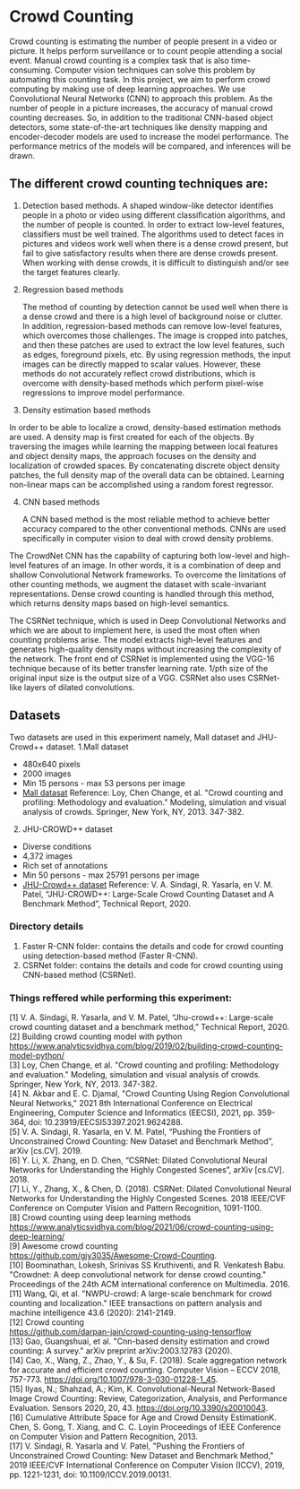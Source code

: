 # Crowd Counting

Crowd counting is estimating the number of people present in a video or picture. It helps perform surveillance or to count people attending a social event. Manual crowd counting is a complex task that is also time-consuming. Computer vision techniques can solve this problem by automating this counting task. In this project, we aim to perform crowd computing by making use of deep learning approaches. We use Convolutional Neural Networks (CNN) to approach this problem. As the number of people in a picture increases, the accuracy of manual crowd counting decreases. So, in addition to the traditional CNN-based object detectors, some state-of-the-art techniques like density mapping and encoder-decoder models are used to increase the model performance. The performance metrics of the models will be compared, and inferences will be drawn.

## The different crowd counting techniques are:
1. Detection based methods.
  A shaped window-like detector identifies people in a photo or video using different classification algorithms, and the number of people is counted. In order to extract low-level features, classifiers must be well trained.
The algorithms used to detect faces in pictures and videos work well when there is a dense crowd present, but fail to give satisfactory results when there are dense crowds present. When working with dense crowds, it is difficult to distinguish and/or see the target features clearly.

2. Regression based methods

	The method of counting by detection cannot be used well when there is a dense crowd and there is a high level of background noise or clutter. In addition, regression-based methods can remove low-level features, which overcomes those challenges.
The image is cropped into patches, and then these patches are used to extract the low level features, such as edges, foreground pixels, etc. By using regression methods, the input images can be directly mapped to scalar values. However, these methods do not accurately reflect crowd distributions, which is overcome with density-based methods which perform pixel-wise regressions to improve model performance.

3. Density estimation based methods
  
  In order to be able to localize a crowd, density-based estimation methods are used. A density map is first created for each of the objects. By traversing the images while learning the mapping between local features and object density maps, the approach focuses on the density and localization of crowded spaces. By concatenating discrete object density patches, the full density map of the overall data can be obtained. Learning non-linear maps can be accomplished using a random forest regressor.

4. CNN based methods

	A CNN based method is the most reliable method to achieve better accuracy compared to the other conventional methods. CNNs are used specifically in computer vision to deal with crowd density problems.

  The CrowdNet CNN has the capability of capturing both low-level and high-level features of an image. In other words, it is a combination of deep and shallow Convolutional Network frameworks. To overcome the limitations of other counting methods, we augment the dataset with scale-invariant representations. Dense crowd counting is handled through this method, which returns density maps based on high-level semantics.

  The CSRNet technique, which is used in Deep Convolutional Networks and which we are about to implement here, is used the most often when counting problems arise. The model extracts high-level features and generates high-quality density maps without increasing the complexity of the network. The front end of CSRNet is implemented using the VGG-16 technique because of its better transfer learning rate. 1/pth size of the original input size is the output size of a VGG. CSRNet also uses CSRNet-like layers of dilated convolutions.
  
## Datasets
Two datasets are used in this experiment namely, Mall dataset and JHU-Crowd++ dataset.
1.Mall dataset
- 480x640 pixels
- 2000 images
- Min 15 persons - max 53 persons per image
- [Mall datasat](https://personal.ie.cuhk.edu.hk/~ccloy/downloads_mall_dataset.html)
Reference: Loy, Chen Change, et al. "Crowd counting and profiling: Methodology and evaluation." Modeling, simulation and visual analysis of crowds. Springer, New York, NY, 2013. 347-382.

2. JHU-CROWD++ dataset
- Diverse conditions
- 4,372 images
- Rich set of annotations
- Min 50 persons - max 25791 persons per image
- [JHU-Crowd++ dataset](http://www.crowd-counting.com/)
Reference: V. A. Sindagi, R. Yasarla, en V. M. Patel, “JHU-CROWD++: Large-Scale Crowd Counting Dataset and A Benchmark Method”, Technical Report, 2020.


### Directory details
1. Faster R-CNN folder: contains the details and code for crowd counting using detection-based method (Faster R-CNN).
2. CSRNet folder: contains the details and code for crowd counting using CNN-based method (CSRNet).


### Things reffered while performing this experiment:  
[1] V. A. Sindagi, R. Yasarla, and V. M. Patel, “Jhu-crowd++: Large-scale crowd counting dataset and a benchmark method,” Technical Report, 2020.  
[2] Building crowd counting model with python  
https://www.analyticsvidhya.com/blog/2019/02/building-crowd-counting-model-python/  
[3] Loy, Chen Change, et al. "Crowd counting and profiling: Methodology and evaluation." Modeling, simulation and visual analysis of crowds. Springer, New York, NY, 2013. 347-382.  
[4] N. Akbar and E. C. Djamal, "Crowd Counting Using Region Convolutional Neural Networks," 2021 8th International Conference on Electrical Engineering, Computer Science and Informatics (EECSI), 2021, pp. 359-364, doi: 10.23919/EECSI53397.2021.9624288.  
[5] V. A. Sindagi, R. Yasarla, en V. M. Patel, “Pushing the Frontiers of Unconstrained Crowd Counting: New Dataset and Benchmark Method”, arXiv [cs.CV]. 2019.  
[6] Y. Li, X. Zhang, en D. Chen, “CSRNet: Dilated Convolutional Neural Networks for Understanding the Highly Congested Scenes”, arXiv [cs.CV]. 2018.  
[7] Li, Y., Zhang, X., & Chen, D. (2018). CSRNet: Dilated Convolutional Neural Networks for Understanding the Highly Congested Scenes. 2018 IEEE/CVF Conference on Computer Vision and Pattern Recognition, 1091-1100.  
[8] Crowd counting using deep learning methods    
https://www.analyticsvidhya.com/blog/2021/06/crowd-counting-using-deep-learning/  
[9] Awesome crowd counting  
 https://github.com/gjy3035/Awesome-Crowd-Counting.  
[10] Boominathan, Lokesh, Srinivas SS Kruthiventi, and R. Venkatesh Babu. "Crowdnet: A deep convolutional network for dense crowd counting." Proceedings of the 24th ACM international conference on Multimedia. 2016.  
[11] Wang, Qi, et al. "NWPU-crowd: A large-scale benchmark for crowd counting and localization." IEEE transactions on pattern analysis and machine intelligence 43.6 (2020): 2141-2149.  
[12] Crowd counting  
https://github.com/darpan-jain/crowd-counting-using-tensorflow  
[13] Gao, Guangshuai, et al. "Cnn-based density estimation and crowd counting: A survey." arXiv preprint arXiv:2003.12783 (2020).  
[14] Cao, X., Wang, Z., Zhao, Y., & Su, F. (2018). Scale aggregation network for accurate and efficient crowd counting. Computer Vision – ECCV 2018, 757-773. https://doi.org/10.1007/978-3-030-01228-1_45.  
[15] Ilyas, N.; Shahzad, A.; Kim, K. Convolutional-Neural Network-Based Image Crowd Counting: Review, Categorization, Analysis, and Performance Evaluation. Sensors 2020, 20, 43. https://doi.org/10.3390/s20010043.  
[16] Cumulative Attribute Space for Age and Crowd Density EstimationK. Chen, S. Gong, T. Xiang, and C. C. Loyin Proceedings of IEEE Conference on Computer Vision and Pattern Recognition, 2013.  
[17] V. Sindagi, R. Yasarla and V. Patel, "Pushing the Frontiers of Unconstrained Crowd Counting: New Dataset and Benchmark Method," 2019 IEEE/CVF International Conference on Computer Vision (ICCV), 2019, pp. 1221-1231, doi: 10.1109/ICCV.2019.00131.  

